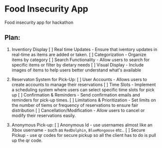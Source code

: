 # Food Insecurity App
Food insecurity app for hackathon


## Plan:

1. Inventiory Display
    [ ] Real time Updates
        - Ensure that iventory updates in real-time as items are added or taken.
    [ ] Categorization
        - Organize items by category 
    [ ] Search Functionality
        - Allow users to search for specific items or filter by dietary needs
    [ ] Visual Display
        - Include images of items to help users better understand what's available

2. Reservaton System for Pick-Up:
    [ ] User Accounts
        - Allows users to create accounts to manage their reservations
    [ ] Time Slots
        - Implement a scheduling system where users can select specific time slots for pick up
    [ ] Confirmation & Reminders
        - Send confirmation emails and reminders for pick-up times.
    [ ] Limitations & Prioritization
        - Set limits on the number of tiems or frequency of reservations to ensure fair distribution
    [ ] Cancellation/Modification
        - Allow users to cancel or modify their reservations easily.

3. Anonymous Pick-up:
    [ ] Anonymous Id
        - use usernames almost like an Xbox username - such as `RedDolphin`, `BlueMongoose` etc..
    [ ] Secure Pickup
        - use qr codes for secure pickup so all the client has to do is pull up the qr code.